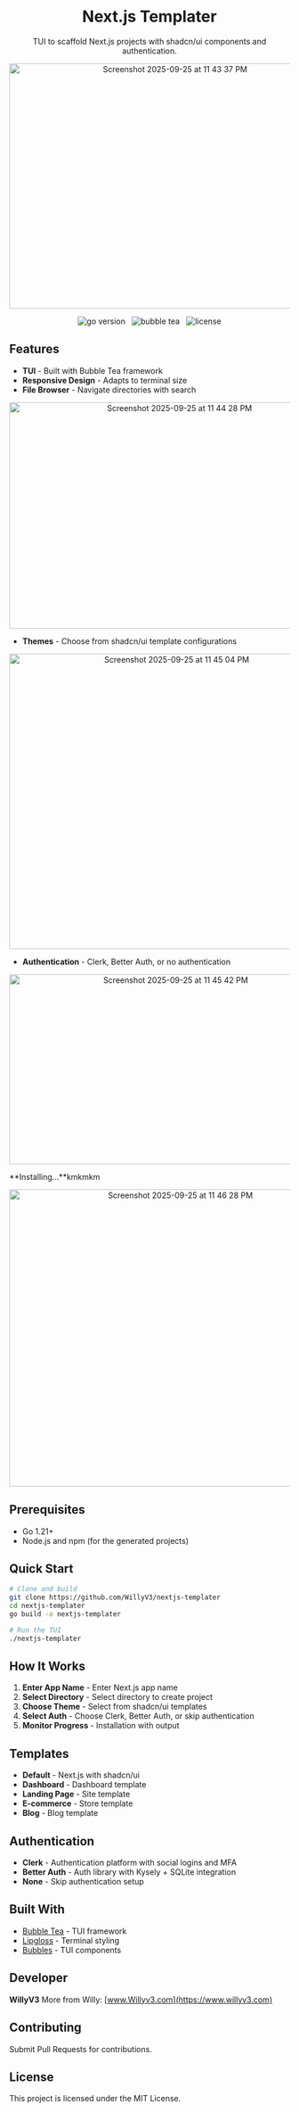 <h1 align="center">
  <br/>
  Next.js Templater
</h1>
<p align="center">TUI to scaffold Next.js projects with shadcn/ui components and authentication.</p>

<p align="center">
<img width="580" height="440" alt="Screenshot 2025-09-25 at 11 43 37 PM" src="https://github.com/user-attachments/assets/03a3d73f-624d-4b68-9866-ca38afd17acc" />
</p>

<p align="center">
    <img src="https://img.shields.io/badge/Go-1.21+-00ADD8?style=for-the-badge&logo=go" alt="go version" />
    &nbsp;
    <img src="https://img.shields.io/badge/Bubble_Tea-TUI-success?style=for-the-badge&logo=none" alt="bubble tea" />
    &nbsp;
    <img src="https://img.shields.io/badge/license-mit-green?style=for-the-badge&logo=none" alt="license" />
</p>

## Features

- **TUI** - Built with Bubble Tea framework
- **Responsive Design** - Adapts to terminal size
- **File Browser** - Navigate directories with search

<p align="center">
<img width="596" height="406" alt="Screenshot 2025-09-25 at 11 44 28 PM" src="https://github.com/user-attachments/assets/d4fcaf80-7ec6-4c57-a8d8-21040a6d344e" />
</p>

- **Themes** - Choose from shadcn/ui template configurations

<p align="center">
<img width="586" height="530" alt="Screenshot 2025-09-25 at 11 45 04 PM" src="https://github.com/user-attachments/assets/855d9852-2c21-43ab-9c13-7588453c6bb4" />
</p>

- **Authentication** - Clerk, Better Auth, or no authentication

<p align="center">
<img width="582" height="341" alt="Screenshot 2025-09-25 at 11 45 42 PM" src="https://github.com/user-attachments/assets/005f7145-2754-4b38-b1bc-f43ebce5efb1" />
</p>

**Installing...**kmkmkm

<p align="center">
<img width="599" height="533" alt="Screenshot 2025-09-25 at 11 46 28 PM" src="https://github.com/user-attachments/assets/31f688af-00db-4341-a9d3-8bceff24bb69" />
</p>

## Prerequisites

- Go 1.21+
- Node.js and npm (for the generated projects)


## Quick Start

```bash
# Clone and build
git clone https://github.com/WillyV3/nextjs-templater
cd nextjs-templater
go build -o nextjs-templater

# Run the TUI
./nextjs-templater
```

## How It Works

1. **Enter App Name** - Enter Next.js app name
2. **Select Directory** - Select directory to create project
3. **Choose Theme** - Select from shadcn/ui templates
4. **Select Auth** - Choose Clerk, Better Auth, or skip authentication
5. **Monitor Progress** - Installation with output

## Templates

- **Default** - Next.js with shadcn/ui
- **Dashboard** - Dashboard template
- **Landing Page** - Site template
- **E-commerce** - Store template
- **Blog** - Blog template

## Authentication

- **Clerk** - Authentication platform with social logins and MFA
- **Better Auth** - Auth library with Kysely + SQLite integration
- **None** - Skip authentication setup

## Built With

- [Bubble Tea](https://github.com/charmbracelet/bubbletea) - TUI framework
- [Lipgloss](https://github.com/charmbracelet/lipgloss) - Terminal styling
- [Bubbles](https://github.com/charmbracelet/bubbles) - TUI components

## Developer

**WillyV3**
More from Willy: [www.Willyv3.com](https://www.willyv3.com)

## Contributing

Submit Pull Requests for contributions.

## License

This project is licensed under the MIT License.